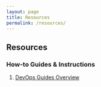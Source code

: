 ```yaml
---
layout: page
title: Resources
permalink: /resources/
---
```


## Resources

### How-to Guides & Instructions

1. [DevOps Guides Overview](https://gperdrizet.github.io/FSA_devops/devops_pages/overview.html)